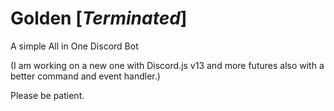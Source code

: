 # Golden [*Terminated*]
A simple All in One Discord Bot

  (I am working on a new one with Discord.js v13 and more futures also with a better command and event handler.)

Please be patient.
